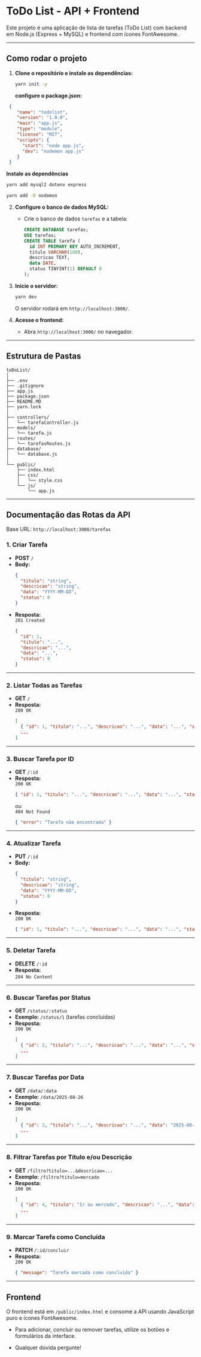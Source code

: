 # ToDo List - API + Frontend

Este projeto é uma aplicação de lista de tarefas (ToDo List) com backend em Node.js (Express + MySQL) e frontend com ícones FontAwesome.

---

## Como rodar o projeto

1. **Clone o repositório e instale as dependências:**

   ```sh
   yarn init -y
   ```

   **configure o package.json:**
  ```json
   {
      "name": "todolist",
      "version": "1.0.0",
      "main": "app.js",
      "type": "module",
      "license": "MIT",
      "scripts": {
        "start": "node app.js",
        "dev": "nodemon app.js"
      }
   }
   ```
   
   **Instale as dependências**
   
   ```sh
   yarn add mysql2 dotenv express
   ```

   ```sh
   yarn add -D nodemon
   ```

2. **Configure o banco de dados MySQL:**
   - Crie o banco de dados `tarefas` e a tabela:
     ```sql
     CREATE DATABASE tarefas;
     USE tarefas;
     CREATE TABLE tarefa (
       id INT PRIMARY KEY AUTO_INCREMENT,
       titulo VARCHAR(100),
       descricao TEXT,
       data DATE,
       status TINYINT(1) DEFAULT 0
     );
     ```
3. **Inicie o servidor:**

   ```sh
   yarn dev
   ```

   O servidor rodará em `http://localhost:3000/`.

4. **Acesse o frontend:**
   - Abra `http://localhost:3000/` no navegador.

---

## Estrutura de Pastas

```
toDoList/
│
├── .env
├── .gitignore
├── app.js
├── package.json
├── README.MD
├── yarn.lock
│
├── controllers/
│   └── tarefaController.js
├── models/
│   └── tarefa.js
├── routes/
│   └── tarefasRoutes.js
├── database/
│   └── database.js
│
└── public/
    ├── index.html
    ├── css/
    │   └── style.css
    └── js/
        └── app.js
```

---

## Documentação das Rotas da API

Base URL: `http://localhost:3000/tarefas`

### 1. Criar Tarefa

- **POST** `/`
- **Body:**
  ```json
  {
    "titulo": "string",
    "descricao": "string",
    "data": "YYYY-MM-DD",
    "status": 0
  }
  ```
- **Resposta:**  
  `201 Created`
  ```json
  {
    "id": 1,
    "titulo": "...",
    "descricao": "...",
    "data": "...",
    "status": 0
  }
  ```

---

### 2. Listar Todas as Tarefas

- **GET** `/`
- **Resposta:**  
  `200 OK`
  ```json
  [
    { "id": 1, "titulo": "...", "descricao": "...", "data": "...", "status": 0 },
    ...
  ]
  ```

---

### 3. Buscar Tarefa por ID

- **GET** `/:id`
- **Resposta:**  
  `200 OK`
  ```json
  { "id": 1, "titulo": "...", "descricao": "...", "data": "...", "status": 0 }
  ```
  ou  
  `404 Not Found`
  ```json
  { "error": "Tarefa não encontrada" }
  ```

---

### 4. Atualizar Tarefa

- **PUT** `/:id`
- **Body:**
  ```json
  {
    "titulo": "string",
    "descricao": "string",
    "data": "YYYY-MM-DD",
    "status": 0
  }
  ```
- **Resposta:**  
  `200 OK`
  ```json
  { "id": 1, "titulo": "...", "descricao": "...", "data": "...", "status": 0 }
  ```

---

### 5. Deletar Tarefa

- **DELETE** `/:id`
- **Resposta:**  
  `204 No Content`

---

### 6. Buscar Tarefas por Status

- **GET** `/status/:status`
- **Exemplo:** `/status/1` (tarefas concluídas)
- **Resposta:**  
  `200 OK`
  ```json
  [
    { "id": 2, "titulo": "...", "descricao": "...", "data": "...", "status": 1 },
    ...
  ]
  ```

---

### 7. Buscar Tarefas por Data

- **GET** `/data/:data`
- **Exemplo:** `/data/2025-08-26`
- **Resposta:**  
  `200 OK`
  ```json
  [
    { "id": 3, "titulo": "...", "descricao": "...", "data": "2025-08-26", "status": 0 },
    ...
  ]
  ```

---

### 8. Filtrar Tarefas por Título e/ou Descrição

- **GET** `/filtro?titulo=...&descricao=...`
- **Exemplo:** `/filtro?titulo=mercado`
- **Resposta:**  
  `200 OK`
  ```json
  [
    { "id": 4, "titulo": "Ir ao mercado", "descricao": "...", "data": "...", "status": 0 },
    ...
  ]
  ```

---

### 9. Marcar Tarefa como Concluída

- **PATCH** `/:id/concluir`
- **Resposta:**  
  `200 OK`
  ```json
  { "message": "Tarefa marcada como concluída" }
  ```

---

## Frontend

O frontend está em `/public/index.html` e consome a API usando JavaScript puro e ícones FontAwesome.

- Para adicionar, concluir ou remover tarefas, utilize os botões e formulários da interface.

- Qualquer dúvida pergunte!

